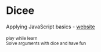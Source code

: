 # Dicee

Applying JavaScript basics - [website](https://anii693.github.io/Dicee/)
<br><br>
<sub>play while learn <br>
Solve arguments with dice and have fun</sub>
